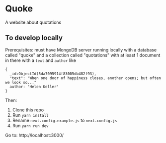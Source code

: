 # Quoke
A website about quotations

## To develop locally

Prerequisites: must have MongoDB server running locally with a database called "quoke" and a collection called "quotations" with at least 1 document in there with a `text` and `author` like

```
{
  _id:ObjectId(5da7095914f83005db482f93),
  "text": "When one door of happiness closes, another opens; but often we look so..."
  author: "Helen Keller"
}
```

Then:

1. Clone this repo
2. Run `yarn install`
3. Rename `next.config.example.js` to `next.config.js`
4. Run `yarn run dev`

Go to: http://localhost:3000/
